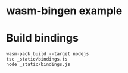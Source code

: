 # wasm-bingen example

# Build bindings
```
wasm-pack build --target nodejs
tsc _static/bindings.ts
node _static/bindings.js
```